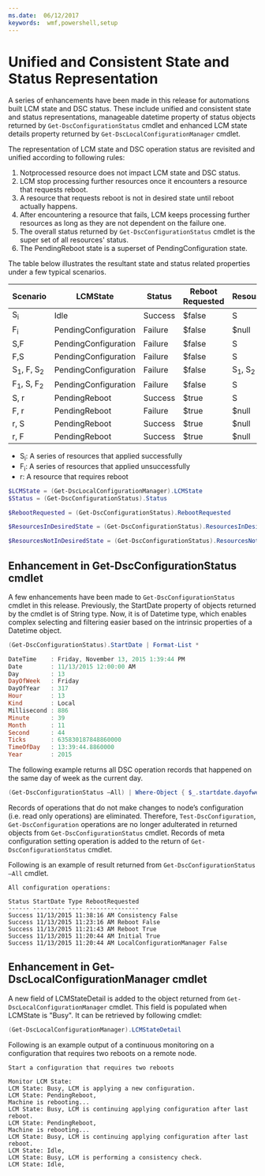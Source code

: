 ```yaml
---
ms.date:  06/12/2017
keywords:  wmf,powershell,setup
---
```

# Unified and Consistent State and Status Representation

A series of enhancements have been made in this release for automations built LCM state and DSC
status. These include unified and consistent state and status representations, manageable datetime
property of status objects returned by `Get-DscConfigurationStatus` cmdlet and enhanced LCM state
details property returned by `Get-DscLocalConfigurationManager` cmdlet.

The representation of LCM state and DSC operation status are revisited and unified according to
following rules:

1. Notprocessed resource does not impact LCM state and DSC status.
2. LCM stop processing further resources once it encounters a resource that requests reboot.
3. A resource that requests reboot is not in desired state until reboot actually happens.
4. After encountering a resource that fails, LCM keeps processing further resources as long as they
   are not dependent on the failure one.
5. The overall status returned by `Get-DscConfigurationStatus` cmdlet is the super set of all
   resources' status.
6. The PendingReboot state is a superset of PendingConfiguration state.

The table below illustrates the resultant state and status related properties under a few typical scenarios.

| Scenario                        | LCMState             | Status     | Reboot Requested | ResourcesInDesiredState   | ResourcesNotInDesiredState |
|---------------------------------|----------------------|------------|---------------|------------------------------|--------------------------------|
| S<sub>i</sub>                   | Idle                 | Success    | $false        | S                            | $null                          |
| F<sub>i</sub>                   | PendingConfiguration | Failure    | $false        | $null                        | F                              |
| S,F                             | PendingConfiguration | Failure    | $false        | S                            | F                              |
| F,S                             | PendingConfiguration | Failure    | $false        | S                            | F                              |
| S<sub>1</sub>, F, S<sub>2</sub> | PendingConfiguration | Failure    | $false        | S<sub>1</sub>, S<sub>2</sub> | F                              |
| F<sub>1</sub>, S, F<sub>2</sub> | PendingConfiguration | Failure    | $false        | S                            | F<sub>1</sub>, F<sub>2</sub>   |
| S, r                            | PendingReboot        | Success    | $true         | S                            | r                              |
| F, r                            | PendingReboot        | Failure    | $true         | $null                        | F, r                           |
| r, S                            | PendingReboot        | Success    | $true         | $null                        | r                              |
| r, F                            | PendingReboot        | Success    | $true         | $null                        | r                              |

- S<sub>i</sub>: A series of resources that applied successfully
- F<sub>i</sub>: A series of resources that applied unsuccessfully
- r: A resource that requires reboot

```powershell
$LCMState = (Get-DscLocalConfigurationManager).LCMState
$Status = (Get-DscConfigurationStatus).Status

$RebootRequested = (Get-DscConfigurationStatus).RebootRequested

$ResourcesInDesiredState = (Get-DscConfigurationStatus).ResourcesInDesiredState

$ResourcesNotInDesiredState = (Get-DscConfigurationStatus).ResourcesNotInDesiredState
```

## Enhancement in Get-DscConfigurationStatus cmdlet

A few enhancements have been made to `Get-DscConfigurationStatus` cmdlet in this release. Previously, the StartDate property of objects returned by the cmdlet is of String type. Now, it is of Datetime type, which enables complex selecting and filtering easier based on the intrinsic properties of a Datetime object.

```powershell
(Get-DscConfigurationStatus).StartDate | Format-List *

DateTime    : Friday, November 13, 2015 1:39:44 PM
Date        : 11/13/2015 12:00:00 AM
Day         : 13
DayOfWeek   : Friday
DayOfYear   : 317
Hour        : 13
Kind        : Local
Millisecond : 886
Minute      : 39
Month       : 11
Second      : 44
Ticks       : 635830187848860000
TimeOfDay   : 13:39:44.8860000
Year        : 2015
```

The following example returns all DSC operation records that happened on the same day of week as
the current day.

```powershell
(Get-DscConfigurationStatus –All) | Where-Object { $_.startdate.dayofweek -eq (Get-Date).DayOfWeek }
```

Records of operations that do not make changes to node’s configuration (i.e. read only operations)
are eliminated. Therefore, `Test-DscConfiguration`, `Get-DscConfiguration` operations are no longer
adulterated in returned objects from `Get-DscConfigurationStatus` cmdlet. Records of meta
configuration setting operation is added to the return of `Get-DscConfigurationStatus` cmdlet.

Following is an example of result returned from `Get-DscConfigurationStatus –All` cmdlet.

```output
All configuration operations:

Status StartDate Type RebootRequested
------ --------- ---- ---------------
Success 11/13/2015 11:38:16 AM Consistency False
Success 11/13/2015 11:23:16 AM Reboot False
Success 11/13/2015 11:21:43 AM Reboot True
Success 11/13/2015 11:20:44 AM Initial True
Success 11/13/2015 11:20:44 AM LocalConfigurationManager False
```

## Enhancement in Get-DscLocalConfigurationManager cmdlet

A new field of LCMStateDetail is added to the object returned from
`Get-DscLocalConfigurationManager` cmdlet. This field is populated when LCMState is "Busy". It can
be retrieved by following cmdlet:

```powershell
(Get-DscLocalConfigurationManager).LCMStateDetail
```

Following is an example output of a continuous monitoring on a configuration that requires two
reboots on a remote node.

```output
Start a configuration that requires two reboots

Monitor LCM State:
LCM State: Busy, LCM is applying a new configuration.
LCM State: PendingReboot,
Machine is rebooting...
LCM State: Busy, LCM is continuing applying configuration after last reboot.
LCM State: PendingReboot,
Machine is rebooting...
LCM State: Busy, LCM is continuing applying configuration after last reboot.
LCM State: Idle,
LCM State: Busy, LCM is performing a consistency check.
LCM State: Idle,
```
